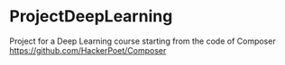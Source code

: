 # ProjectDeepLearning
Project for a Deep Learning course starting from the code of Composer https://github.com/HackerPoet/Composer
